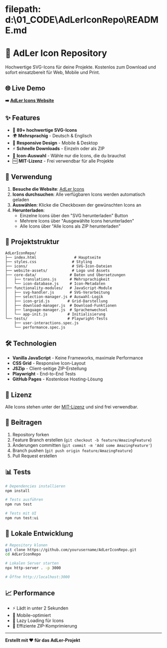 # filepath: d:\01_CODE\AdLerIconRepo\README.md

# 🦅 AdLer Icon Repository

Hochwertige SVG-Icons für deine Projekte. Kostenlos zum Download und sofort einsatzbereit für Web, Mobile und Print.

## 🌐 Live Demo

**➡️ [AdLer Icons Website](https://splican.github.io/adLerIcons)**

## ✨ Features

- 🎨 **89+ hochwertige SVG-Icons**
- 🌍 **Mehrsprachig** - Deutsch & Englisch
- 📱 **Responsive Design** - Mobile & Desktop
- ⚡ **Schnelle Downloads** - Einzeln oder als ZIP
- 🔄 **Icon-Auswahl** - Wähle nur die Icons, die du brauchst
- 🆓 **MIT-Lizenz** - Frei verwendbar für alle Projekte

## 🚀 Verwendung

1. **Besuche die Website**: [AdLer Icons](https://yourusername.github.io/AdLerIconRepo/)
2. **Icons durchsuchen**: Alle verfügbaren Icons werden automatisch geladen
3. **Auswählen**: Klicke die Checkboxen der gewünschten Icons an
4. **Herunterladen**:
   - Einzelne Icons über den "SVG herunterladen" Button
   - Mehrere Icons über "Ausgewählte Icons herunterladen"
   - Alle Icons über "Alle Icons als ZIP herunterladen"

## 📁 Projektstruktur

```
AdLerIconRepo/
├── index.html                 # Hauptseite
├── styles.css                # Styling
├── icons/                    # SVG-Icon-Dateien
├── website-assets/           # Logo und Assets
├── core-data/               # Daten und Übersetzungen
│   ├── translations.js      # Mehrsprachigkeit
│   └── icon-database.js     # Icon-Metadaten
├── functionality-modules/   # JavaScript-Module
│   ├── svg-handler.js       # SVG-Verarbeitung
│   ├── selection-manager.js # Auswahl-Logik
│   ├── icon-grid.js        # Grid-Darstellung
│   ├── download-manager.js  # Download-Funktionen
│   ├── language-manager.js  # Sprachenwechsel
│   └── app-init.js         # Initialisierung
└── tests/                  # Playwright-Tests
    ├── user-interactions.spec.js
    └── performance.spec.js
```

## 🛠️ Technologien

- **Vanilla JavaScript** - Keine Frameworks, maximale Performance
- **CSS Grid** - Responsive Icon-Layout
- **JSZip** - Client-seitige ZIP-Erstellung
- **Playwright** - End-to-End Tests
- **GitHub Pages** - Kostenlose Hosting-Lösung

## 📝 Lizenz

Alle Icons stehen unter der [MIT-Lizenz](https://opensource.org/licenses/MIT) und sind frei verwendbar.

## 🤝 Beitragen

1. Repository forken
2. Feature Branch erstellen (`git checkout -b feature/AmazingFeature`)
3. Änderungen committen (`git commit -m 'Add some AmazingFeature'`)
4. Branch pushen (`git push origin feature/AmazingFeature`)
5. Pull Request erstellen

## 📊 Tests

```bash
# Dependencies installieren
npm install

# Tests ausführen
npm run test

# Tests mit UI
npm run test:ui
```

## 🔧 Lokale Entwicklung

```bash
# Repository klonen
git clone https://github.com/yourusername/AdLerIconRepo.git
cd AdLerIconRepo

# Lokalen Server starten
npx http-server . -p 3000

# Öffne http://localhost:3000
```

## 📈 Performance

- ⚡ Lädt in unter 2 Sekunden
- 📱 Mobile-optimiert
- 🔄 Lazy Loading für Icons
- 💾 Effiziente ZIP-Komprimierung

---

**Erstellt mit ❤️ für das AdLer-Projekt**
